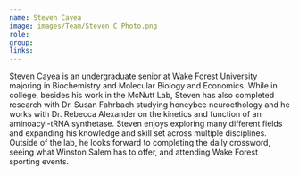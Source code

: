 ```yaml
---
name: Steven Cayea
image: images/Team/Steven C Photo.png
role: 
group: 
links:
---
```


Steven Cayea is an undergraduate senior at Wake Forest University majoring in Biochemistry and Molecular Biology and Economics. While in college, besides his work in the McNutt Lab, Steven has also completed research with Dr. Susan Fahrbach studying honeybee neuroethology and he works with Dr. Rebecca Alexander on the kinetics and function of an aminoacyl-tRNA synthetase. Steven enjoys exploring many different fields and expanding his knowledge and skill set across multiple disciplines. Outside of the lab, he looks forward to completing the daily crossword, seeing what Winston Salem has to offer, and attending Wake Forest sporting events. 
